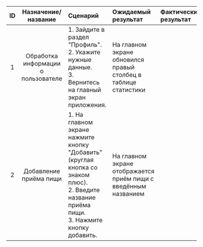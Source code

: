 
| ID | Назначение/название | Сценарий | Ожидаемый результат | Фактический результат | Оценка |
|:---:|:---:|:---|:---|:---|:---|
| 1 | Обработка информации о пользователе  | 1. Зайдите в раздел "Профиль".<br> 2. Укажите нужные данные.<br> 3. Вернитесь на главный экран приложения.| На главном экране обновился правый столбец в таблице статистики |||
| 2 | Добавление приёма пищи | 1. На главном экране нажмите кнопку "Добавить" (круглая кнопка со знаком плюс).<br> 2. Введите название приёма пищи.<br> 3. Нажмите кнопку добавить.| На главном экране отображается приём пищи с введённым названием |||
